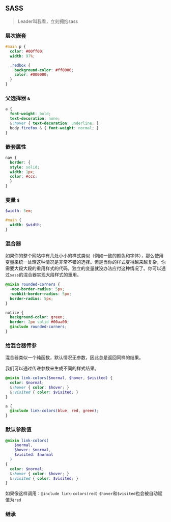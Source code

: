 ## SASS

> Leader叫我看，立刻拥抱sass

### 层次嵌套

``` scss
#main p {
  color: #00ff00;
  width: 97%;

  .redbox {
    background-color: #ff0000;
    color: #000000;
  }
}
```

### 父选择器 `&`

``` scss
a {
  font-weight: bold;
  text-decoration: none;
  &:hover { text-decoration: underline; }
  body.firefox & { font-weight: normal; }
}
```

### 嵌套属性

``` scss
nav {
  border: {
  style: solid;
  width: 1px;
  color: #ccc;
  }
}
```



### 变量 `$`

``` scss
$width: 5em;

#main {
  width: $width;
}
```



### 混合器

如果你的整个网站中有几处小小的样式类似（例如一致的颜色和字体），那么使用变量来统一处理这种情况是非常不错的选择。但是当你的样式变得越来越复杂，你需要大段大段的重用样式的代码，独立的变量就没办法应付这种情况了。你可以通过`sass`的混合器实现大段样式的重用。



``` scss
@mixin rounded-corners {
  -moz-border-radius: 5px;
  -webkit-border-radius: 5px;
  border-radius: 5px;
}

notice {
  background-color: green;
  border: 2px solid #00aa00;
  @include rounded-corners;
}
```



### 给混合器传参

混合器类似一个纯函数，默认情况无参数，因此总是返回同样的结果。

我们可以通过传递参数来生成不同的样式结果。



``` scss
@mixin link-colors($normal, $hover, $visited) {
  color: $normal;
  &:hover { color: $hover; }
  &:visited { color: $visited; }
}

a {
  @include link-colors(blue, red, green);
}
```





### 默认参数值

``` scss
@mixin link-colors(
    $normal,
    $hover: $normal,
    $visited: $normal
  )
{
  color: $normal;
  &:hover { color: $hover; }
  &:visited { color: $visited; }
}
```

如果像这样调用：`@include link-colors(red)` `$hover`和`$visited`也会被自动赋值为`red`



### 继承



